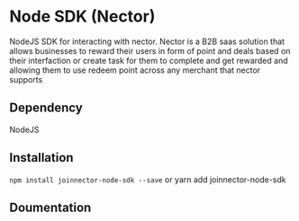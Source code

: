 # Node SDK (Nector)
NodeJS SDK for interacting with nector.
Nector is a B2B saas solution that allows businesses to reward their users in form of point and deals based on their interfaction or create task for them to complete and get rewarded and allowing them to use redeem point across any merchant that nector supports

## Dependency
NodeJS

## Installation
`npm install joinnector-node-sdk --save` or yarn add joinnector-node-sdk

## Doumentation
